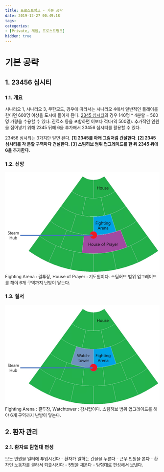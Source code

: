 ```yaml
---
title: 프로스트펑크 - 기본 공략
date: 2019-12-27 00:49:18
tags:
categories:
- [Private, 게임, 프로스트펑크]
hidden: true
---
```


# 기본 공략
## 1. 23456 심시티
### 1.1. 개요
시나리오 1, 시나리오 3, 무한모드, 경우에 따라서는 시나리오 4에서 일반적인 플레이를 한다면 600명 이상을 도시에 들이게 된다.
[2345 심시티](https://gall.dcinside.com/mgallery/board/view/?id=frostpunk&no=5678)의 경우 140명 * 4분할 = 560명 가량을 수용할 수 있다. 진료소 등을 포함하면 이보다 적다(약 500명). 추가적인 인원을 집어넣기 위해 2345 뒤에 6을 추가해서 23456 심시티를 활용할 수 있다.

23456 심시티는 3가지만 알면 된다.
**[1] 2345를 아래 그림처럼 건설한다.**
**[2] 2345 심시티를 각 분할 구역마다 건설한다.**
**[3] 스팀허브 범위 업그레이드를 한 뒤 2345 뒤에 6을 추가한다.**

### 1.2. 신앙
![](/images/private/프로스트펑크_신앙_23456.jpg)
Fighting Arena : 결투장, House of Prayer : 기도원이다.
스팀허브 범위 업그레이드를 해야 6개 구역까지 난방이 닿는다.

### 1.3. 질서
![](/images/private/프로스트펑크_질서_23456.jpg)
Fighting Arena : 결투장, Watchtower : 감시탑이다.
스팀허브 범위 업그레이드를 해야 6개 구역까지 난방이 닿는다.

## 2. 환자 관리
### 2.1. 환자로 탐험대 편성
모든 인원을 일터에 투입시킨다 - 환자가 일하는 건물을 누른다 - 근무 인원을 본다 - 환자인 노동자를 골라서 퇴출시킨다 - 5명을 채운다 - 탐험대로 편성해서 보낸다.
